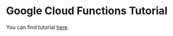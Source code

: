 # Google Cloud Functions Tutorial

You can find tutorial [here](https://antonputra.com/google/google-cloud-functions-tutorial/).
